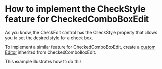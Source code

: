 # How to implement the CheckStyle feature for CheckedComboBoxEdit


<p>As you know, the CheckEdit control has the CheckStyle property that allows you to set the desired style for a check box.</p><p>To implement a similar feature for CheckedComboBoxEdit, create a <a href="http://documentation.devexpress.com/#WindowsForms/CustomDocument4716"><u>custom Editor</u></a> inherited from CheckedComboBoxEdit.</p><p>This example illustrates how to do this.</p>

<br/>


